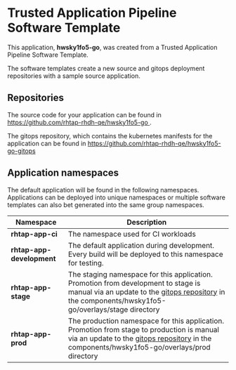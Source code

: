 # Trusted Application Pipeline Software Template

This application, **hwsky1fo5-go**, was created from a Trusted Application Pipeline Software Template.

The software templates create a new source and gitops deployment repositories with a sample source application. 

## Repositories

The source code for your application can be found in [https://github.com/rhtap-rhdh-qe/hwsky1fo5-go ](https://github.com/rhtap-rhdh-qe/hwsky1fo5-go ).
 
The gitops repository, which contains the kubernetes manifests for the application can be found in 
[https://github.com/rhtap-rhdh-qe/hwsky1fo5-go-gitops ](https://github.com/rhtap-rhdh-qe/hwsky1fo5-go-gitops ) 

## Application namespaces 

The default application will be found in the following namespaces. Applications can be deployed into unique namespaces or multiple software templates can also bet generated into the same group namespaces.  

|  Namespace   |  Description   |  
| -------- | -------- |
| **rhtap-app-ci** | The namespace used for CI workloads |
| **rhtap-app-development** | The default application during development. Every build will be deployed to this namespace for testing. |
| **rhtap-app-stage** | The staging namespace for this application. Promotion from development to stage is manual via an update to the [gitops repository](https://github.com/rhtap-rhdh-qe/hwsky1fo5-go-gitops ) in the components/hwsky1fo5-go/overlays/stage directory |
| **rhtap-app-prod** | The production namespace for this application. Promotion from stage to production is manual via an update to the [gitops repository](https://github.com/rhtap-rhdh-qe/hwsky1fo5-go-gitops ) in the components/hwsky1fo5-go/overlays/prod directory |